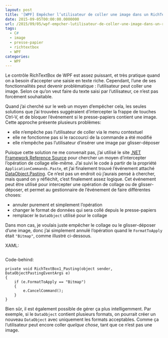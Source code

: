 ```yaml
---
layout: post
title: '[WPF] Empêcher l’utilisateur de coller une image dans un RichTextBox'
date: 2015-09-05T00:00:00.0000000
url: /2015/09/05/wpf-empcher-lutilisateur-de-coller-une-image-dans-un-richtextbox/
tags:
  - C#
  - image
  - presse-papier
  - richtextbox
  - WPF
categories:
  - WPF
---
```



Le contrôle RichTextBox de WPF est assez puissant, et très pratique quand on a besoin d’accepter une saisie en texte riche. Cependant, l’une de ses fonctionnalités peut devenir problématique : l’utilisateur peut coller une image. Selon ce qu’on veut faire du texte saisi par l’utilisateur, ce n’est pas forcément souhaitable.

Quand j’ai cherché sur le web un moyen d’empêcher cela, les seules solutions que j’ai trouvées suggéraient d’intercepter la frappe de touches Ctrl-V, et de bloquer l’événement si le presse-papiers contient une image. Cette approche présente plusieurs problèmes:

- elle n’empêche pas l’utilisateur de coller via le menu contextuel
- elle ne fonctionne pas si le raccourci de la commande a été modifié
- elle n’empêche pas l’utilisateur d’insérer une image par glisser-déposer


Puisque cette solution ne me convenait pas, j’ai utilisé le site [.NET Framework Reference Source](http://referencesource.microsoft.com/) pour chercher un moyen d’intercepter l’opération de collage elle-même. J’ai suivi le code à partir de la propriété `ApplicationCommands.Paste`, et j’ai finalement trouvé l’événement attaché [DataObject.Pasting](https://msdn.microsoft.com/en-us/library/system.windows.dataobject.pasting.aspx). Ce n’est pas un endroit où j’aurais pensé à chercher, mais quand on y réfléchit, c’est finalement assez logique. Cet événement peut être utilisé pour intercepter une opération de collage ou de glisser-déposer, et permet au gestionnaire de l’événement de faire différentes choses:

- annuler purement et simplement l’opération
- changer le format de données qui sera collé depuis le presse-papiers
- remplacer le `DataObject` utilisé pour le collage


Dans mon cas, je voulais juste empêcher le collage ou le glisser-déposer d’une image, donc j’ai simplement annulé l’opération quand le `FormatToApply` était `"Bitmap"`, comme illustré ci-dessous.

XAML:

```

```

Code-behind:

```
private void RichTextBox1_Pasting(object sender, DataObjectPastingEventArgs e)
{
    if (e.FormatToApply == "Bitmap")
    {
        e.CancelCommand();
    }
}
```

Bien sûr, il est également possible de gérer ça plus intelligemment. Par exemple, si le `DataObject` contient plusieurs formats, on pourrait créer un nouveau `DataObject` avec uniquement les formats acceptables. Comme ça l’utilisateur peut encore coller *quelque chose*, tant que ce n’est pas une image.

